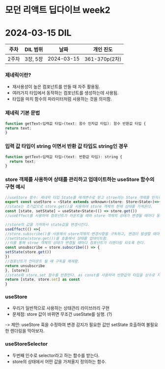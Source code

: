 # 모던 리액트 딥다이브 week2
# 2024-03-15 DIL

|주차|DIL 범위|날짜|개인 진도|
|------|---|---|---|
| 2주차 |3장, 5장|2024-03-15|361-370p(2차)|



### 제네릭이란?
- 재사용성이 높은 컴포넌트를 만들 때 자주 활용됨.
- 여러가지 타입에서 동작하는 컴포넌트를 생성하는데 사용됨.
- 타입을 마치 함수의 파라미터처럼 사용하는 것을 의미함.


### 제네릭 기본 문법

```js
function getText<입력값 타입>(text: 함수 인자값 타입): 함수 반환값 타입 {
return text;
}
```

### 입력 값 타입이 string 이면서 반환 값 타입도 string인 경우
```js
function getText<입력값 타입>(text: 반환값 타입): string {
  return text;
}
```

### store 객체를 사용하여 상태를 관리하고 업데이트하는 useStore 함수의 구현 예시

```js
//useStore 함수: 제네릭 타입 State를 매개변수로 받고 stroe라는 Store 객체를 인자로 받아 사용.
export const useStore = <State extends unknown>(store: Store<State>)=>{
//state는 초기값으로 store.get()을 사용하여 store 객체의 현재 상태를 가져온다.
const [state, setState] = useState<State>(() => store.get())
//useEffect를 사용하여 컴포넌트가 마운트될 때와 store 객체의 상태가 변경될 때마다 동작.

//store의 값을 가져와서 state값을 변경시킨다.
useEffect(() =>{
//store.subscribe()를 사용해서 store객체의 변경사항을 구독하고, 변경이 발생할 때마다
//setState(store.get())를 호출해서 상태를 업데이트함.
//이를 통해 stroe 객체의 상태가 변경될 때마다 컴포넌트가 리렌더링 되도록 한다.
const unsubscribe = store.subscribe(() => {
setState(store.get())
})
//컴포넌트가 언마운트 될 때 구독을 해제함.
return unsubscribe
}, [store])
//state와 store.set 함수를 반환한다. as const를 사용하여 반환값의 타입을 상수로 지정함.
return [state, store.set] as const
}
```


### useStore

- 우리가 일반적으로 사용하는 상태관리 라이브러리 구현
- 문제점: store 값이 바뀌면 무조건 useState를 실행. (?)

-> 제안: useStore 훅을 수정하여 변경 감지가 필요한 값만 setState 호출하여 불필요한 렌더링을 막아보자.


### useStoreSelector

- 두번째 인수로 selector라고 하는 함수를 받는다.
- store의 상태에서 어떤 값을 가져올지 정의하는 함수.


